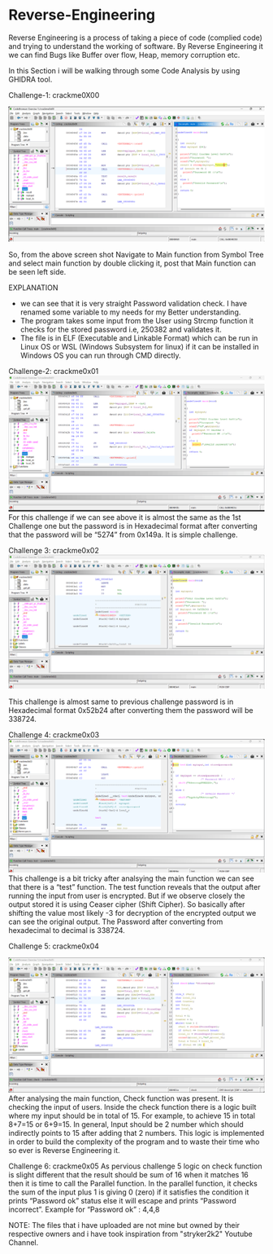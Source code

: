 # Reverse-Engineering

Reverse Engineering is a process of taking a piece of code (complied code) and trying to understand the working of software. By Reverse Engineering it we can find Bugs like Buffer over flow, Heap, memory corruption etc.

In this Section i will be walking through some Code Analysis by using GHIDRA tool.

Challenge-1: crackme0X00

 ![Image Alt](https://github.com/Deekshith2023/Reverse-Engineering/blob/c094f50fe27d4532e4dcd6798b7ea4fbab5e93eb/ScreenShots/crackme0x00%20pic-1.png)

So, from the above screen shot Navigate to Main function from Symbol Tree and select main function by double clicking it, post that Main function can be seen left side.

EXPLANATION

* we can see that it is very straight Password validation check. I have renamed some variable to my needs for my Better understanding.
* The program takes some input from the User using Strcmp function it checks for the stored password i.e, 250382 and validates it.
* The file is in ELF (Executable and Linkable Format) which can be run in Linux OS or WSL (Windows Subsystem for linux) if it can be installed in Windows OS you can run through CMD directly.

Challenge-2: crackme0x01 
 ![Image Alt](https://github.com/Deekshith2023/Reverse-Engineering/blob/main/ScreenShots/crackme01.png?raw=true)
 For this challenge if we can see above it is almost the same as the 1st Challenge one but the password is in Hexadecimal format after converting that the password will be “5274” from 0x149a. It is simple challenge.

Challenge 3: crackme0x02
 ![Image Alt](https://github.com/Deekshith2023/Reverse-Engineering/blob/main/ScreenShots/crackme02.png?raw=true)

This challenge is almost same to previous challenge password is in Hexadecimal format 0x52b24 after converting them the password will be 338724.

Challenge 4: crackme0x03
 ![Image Alt](https://github.com/Deekshith2023/Reverse-Engineering/blob/main/ScreenShots/crackme03.png?raw=true)
This challenge is a bit tricky after analsying the main function we can see that there is a “test” function. The test function reveals that the output after running the input from user is encrypted.
But if we observe closely the output stored it is using Ceaser cipher (Shift Cipher). So basically after shifting the value most likely -3 for decryption of the encrypted output we can see the original output. The Password after converting from hexadecimal to decimal is 338724.
  
Challenge 5: crackme0x04


 ![Image Alt](https://github.com/Deekshith2023/Reverse-Engineering/blob/main/ScreenShots/crackme0x05.png?raw=true)
After analysing the main function, Check function was present. It is checking the input of users. Inside the check function there is a logic built where my input should be in total of 15. For example, to achieve 15 in total 8+7=15 or 6+9=15. In general, Input should be 2 number which should indirectly points to 15 after adding that 2 numbers.
This logic is implemented in order to build the complexity of the program and to waste their time who so ever is Reverse Engineering it.

Challenge 6: crackme0x05
As pervious challenge 5 logic on check function is slight different that the result should be sum of 16 when it matches 16 then it is time to call the Parallel function. 
In the parallel function, it checks the sum of the input plus 1 is giving 0 (zero) if it satisfies the condition it prints “Password ok” status else it will escape and prints “Password incorrect”.
Example for “Password ok” : 4,4,8 






NOTE: The files that i have uploaded are not mine but owned by their respective owners and i have took inspiration from "stryker2k2" Youtube Channel.
